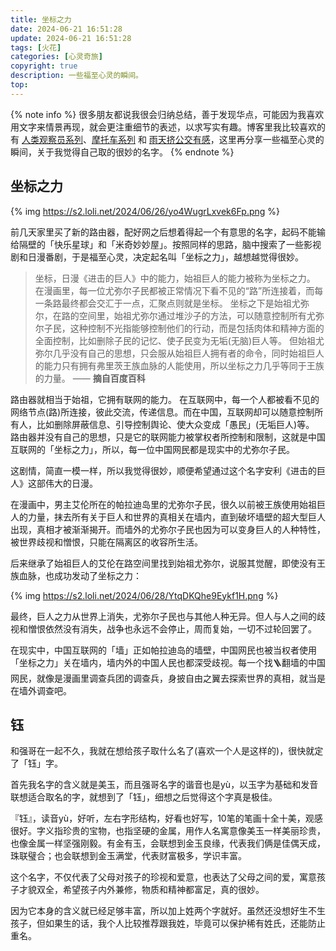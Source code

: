 ```yaml
---
title: 坐标之力
date: 2024-06-21 16:51:28
update: 2024-06-21 16:51:28
tags: [火花]
categories: [心灵奇旅]
copyright: true
description: 一些福至心灵的瞬间。
top:
---
```


{% note info %}
很多朋友都说我很会归纳总结，善于发现华点，可能因为我喜欢用文字来情景再现，就会更注重细节的表述，以求写实有趣。博客里我比较喜欢的有 [人类观察员系列](https://jmyblog.top/categories/%E4%BA%BA%E7%B1%BB%E8%A7%82%E5%AF%9F%E5%91%98/)、[摩托车系列](https://jmyblog.top/tags/%E6%91%A9%E6%89%98%E8%BD%A6/) 和 [雨天挤公交有感](https://jmyblog.top/bus-story/)，这里再分享一些福至心灵的瞬间，关于我觉得自己取的很妙的名字。
{% endnote %}

## 坐标之力

{% img https://s2.loli.net/2024/06/26/yo4WugrLxvek6Fp.png %}

前几天家里买了新的路由器，配好网之后想着得起一个有意思的名字，起码不能输给隔壁的「快乐星球」和「米奇妙妙屋」。按照同样的思路，脑中搜索了一些影视剧和日漫番剧，于是福至心灵，决定起名叫「坐标之力」，越想越觉得很妙。

>坐标，日漫《进击的巨人》中的能力，始祖巨人的能力被称为坐标之力。
在漫画里，每一位尤弥尔子民都被正常情况下看不见的“路”所连接着，而每一条路最终都会交汇于一点，汇聚点则就是坐标。
坐标之下是始祖尤弥尔，在路的空间里，始祖尤弥尔通过堆沙子的方法，可以随意控制所有尤弥尔子民，这种控制不光指能够控制他们的行动，而是包括肉体和精神方面的全面控制，比如删除子民的记忆、使子民变为无垢(无脑)巨人等。
但始祖尤弥尔几乎没有自己的思想，只会服从始祖巨人拥有者的命令，同时始祖巨人的能力只有拥有弗里茨王族血脉的人能使用，所以坐标之力几乎等同于王族的力量。
—— **摘自百度百科**

路由器就相当于始祖，它拥有联网的能力。
在互联网中，每一个人都被看不见的网络节点(路)所连接，彼此交流，传递信息。而在中国，互联网却可以随意控制所有人，比如删除屏蔽信息、引导控制舆论、使大众变成「愚民」(无垢巨人)等。
路由器并没有自己的思想，只是它的联网能力被掌权者所控制和限制，这就是中国互联网的「坐标之力」，所以，每一位中国网民都是现实中的尤弥尔子民。

这剧情，简直一模一样，所以我觉得很妙，顺便希望通过这个名字安利《进击的巨人》这部伟大的日漫。

在漫画中，男主艾伦所在的帕拉迪岛里的尤弥尔子民，很久以前被王族使用始祖巨人的力量，抹去所有关于巨人和世界的真相关在墙内，直到破坏墙壁的超大型巨人出现，真相才被渐渐揭开。而墙外的尤弥尔子民也因为可以变身巨人的人种特性，被世界歧视和憎恨，只能在隔离区的收容所生活。

后来继承了始祖巨人的艾伦在路空间里找到始祖尤弥尔，说服其觉醒，即使没有王族血脉，也成功发动了坐标之力：

{% img https://s2.loli.net/2024/06/28/YtqDKQhe9Eykf1H.png %}

最终，巨人之力从世界上消失，尤弥尔子民也与其他人种无异。但人与人之间的歧视和憎恨依然没有消失，战争也永远不会停止，周而复始，一切不过轮回罢了。

在现实中，中国互联网的「墙」正如帕拉迪岛的墙壁，中国网民也被当权者使用「坐标之力」关在墙内，墙内外的中国人民也都深受歧视。每一个找🪜翻墙的中国网民，就像是漫画里调查兵团的调查兵，身披自由之翼去探索世界的真相，就当是在墙外调查吧。

## 钰

和强哥在一起不久，我就在想给孩子取什么名了(喜欢一个人是这样的)，很快就定了「钰」字。

首先我名字的含义就是美玉，而且强哥名字的谐音也是yù，以玉字为基础和发音联想适合取名的字，就想到了「钰」，细想之后觉得这个字真是极佳。

『钰』，读音yù，好听，左右字形结构，好看也好写，10笔的笔画十全十美，观感很好。字义指珍贵的宝物，也指坚硬的金属，用作人名寓意像美玉一样美丽珍贵，也像金属一样坚强刚毅。有金有玉，会联想到金玉良缘，代表我们俩是佳偶天成，珠联璧合；也会联想到金玉满堂，代表财富极多，学识丰富。

这个名字，不仅代表了父母对孩子的珍视和爱意，也表达了父母之间的爱，寓意孩子才貌双全，希望孩子内外兼修，物质和精神都富足，真的很妙。

因为它本身的含义就已经足够丰富，所以加上姓两个字就好。虽然还没想好生不生孩子，但如果生的话，我个人比较推荐跟我姓，毕竟可以保护稀有姓氏，还能防止重名。